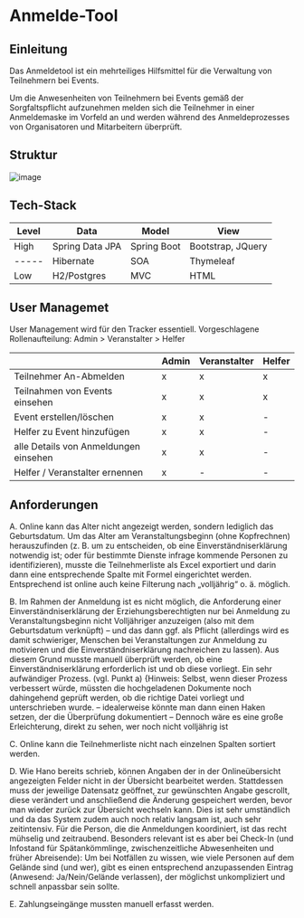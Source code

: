 # Anmelde-Tool
## Einleitung

Das Anmeldetool ist ein mehrteiliges Hilfsmittel für die Verwaltung von Teilnehmern bei Events.

Um die Anwesenheiten von Teilnehmern bei Events gemäß der Sorgfaltspflicht aufzunehmen melden sich die Teilnehmer in einer Anmeldemaske im Vorfeld an und werden während des Anmeldeprozesses von Organisatoren und Mitarbeitern überprüft.

## Struktur

![image](https://github.com/user-attachments/assets/89ac219a-cd64-44fd-9fbb-12f4a9e43564)


## Tech-Stack
| Level | Data            | Model       | View              |
|-------|-----------------|-------------|-------------------|
| High  | Spring Data JPA | Spring Boot | Bootstrap, JQuery |
| ----- | Hibernate       | SOA         | Thymeleaf         |
| Low   | H2/Postgres     | MVC         | HTML              |

## User Managemet

User Management wird für den Tracker essentiell.
Vorgeschlagene Rollenaufteilung: Admin > Veranstalter > Helfer

|                                       | Admin | Veranstalter | Helfer |
|---------------------------------------|-------|--------------|--------|
| Teilnehmer An-Abmelden                | x     | x            | x      |
| Teilnahmen von Events einsehen        | x     | x            | x      |
| Event erstellen/löschen               | x     | x            | -      |
| Helfer zu Event hinzufügen            | x     | x            | -      |
| alle Details von Anmeldungen einsehen | x     | x            | -      |
| Helfer / Veranstalter ernennen        | x     | -            | -      |

## Anforderungen

A. Online kann das Alter nicht angezeigt werden, sondern lediglich das Geburtsdatum. Um das Alter am Veranstaltungsbeginn (ohne Kopfrechnen) herauszufinden (z. B. um zu entscheiden, ob eine Einverständniserklärung notwendig ist; oder für bestimmte Dienste infrage kommende Personen zu identifizieren), musste die Teilnehmerliste als Excel exportiert und darin dann eine entsprechende Spalte mit Formel eingerichtet werden. Entsprechend ist online auch keine Filterung nach „volljährig“ o. ä. möglich.

B. Im Rahmen der Anmeldung ist es nicht möglich, die Anforderung einer Einverständniserklärung der Erziehungsberechtigten nur bei Anmeldung zu Veranstaltungsbeginn nicht Volljähriger anzuzeigen (also mit dem Geburtsdatum verknüpft) – und das dann ggf. als Pflicht (allerdings wird es damit schwieriger, Menschen bei Veranstaltungen zur Anmeldung zu motivieren und die Einverständniserklärung nachreichen zu lassen). Aus diesem Grund musste manuell überprüft werden, ob eine Einverständniserklärung erforderlich ist und ob diese vorliegt. Ein sehr aufwändiger Prozess. (vgl. Punkt a) {Hinweis: Selbst, wenn dieser Prozess verbessert würde, müssten die hochgeladenen Dokumente noch dahingehend geprüft werden, ob die richtige Datei vorliegt und unterschrieben wurde. – idealerweise könnte man dann einen Haken setzen, der die Überprüfung dokumentiert – Dennoch wäre es eine große Erleichterung, direkt zu sehen, wer noch nicht volljährig ist

C. Online kann die Teilnehmerliste nicht nach einzelnen Spalten sortiert werden.

D. Wie Hano bereits schrieb, können Angaben der in der Onlineübersicht angezeigten Felder nicht in der Übersicht bearbeitet werden. Stattdessen muss der jeweilige Datensatz geöffnet, zur gewünschten Angabe gescrollt, diese verändert und anschließend die Änderung gespeichert werden, bevor man wieder zurück zur Übersicht wechseln kann. Dies ist sehr umständlich und da das System zudem auch noch relativ langsam ist, auch sehr zeitintensiv. Für die Person, die die Anmeldungen koordiniert, ist das recht mühselig und zeitraubend. Besonders relevant ist es aber bei Check-In (und Infostand für Spätankömmlinge, zwischenzeitliche Abwesenheiten und früher Abreisende): Um bei Notfällen zu wissen, wie viele Personen auf dem Gelände sind (und wer), gibt es einen entsprechend anzupassenden Eintrag (Anwesend: Ja/Nein/Gelände verlassen), der möglichst unkompliziert und schnell anpassbar sein sollte.

E. Zahlungseingänge mussten manuell erfasst werden.
